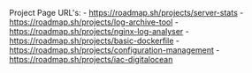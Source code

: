 Project Page URL's: - https://roadmap.sh/projects/server-stats - https://roadmap.sh/projects/log-archive-tool - https://roadmap.sh/projects/nginx-log-analyser - https://roadmap.sh/projects/basic-dockerfile - https://roadmap.sh/projects/configuration-management - https://roadmap.sh/projects/iac-digitalocean
